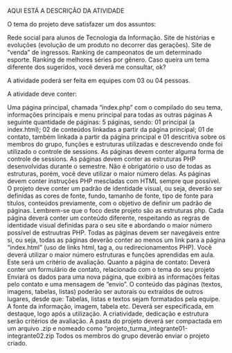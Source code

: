 AQUI ESTÁ A DESCRIÇÃO DA ATIVIDADE

O tema do projeto deve satisfazer um dos assuntos:

Rede social para alunos de Tecnologia da Informação.
Site de histórias e evoluções (evolução de um produto no decorrer das gerações).
Site de “venda” de ingressos.
Ranking de campeonatos de um determinado esporte.
Ranking de melhores séries por gênero.
Caso queira um tema diferente dos sugeridos, você deverá me consultar, ok?

A atividade poderá ser feita em equipes com 03 ou 04 pessoas.

A atividade deve conter:

Uma página principal, chamada “index.php” com o compilado do seu tema, informações principais e menu principal para todas as outras páginas
A seguinte quantidade de páginas:
5 páginas, sendo:
01 principal (a index.html);
02 de conteúdos linkadas a partir da página principal;
01 de contato, também linkada a partir da página principal e
01 descritiva sobre os membros do grupo, funções e estruturas utilizadas e descrevendo onde foi utilizado o controle de sessions.
As páginas devem conter alguma forma de controle de sessions.
As páginas devem conter as estruturas PHP desenvolvidas durante o semestre. Não é obrigatório o uso de todas as estruturas, porém, você deve utilizar o maior número delas.
As páginas devem conter instruções PHP mescladas com HTML sempre que possível.
O projeto deve conter um padrão de identidade visual, ou seja, deverão ser definidas as cores de fonte, fundo, tamanho de fonte, tipo de fonte para títulos, conteúdos previamente, com o objetivo de definir um padrão de páginas. Lembrem-se que o foco deste projeto são as estruturas php.
Cada página deverá conter um conteúdo diferente, respeitando as regras de identidade visual definidas para o seu site e abordando o maior número possível de estruutras PHP.
Todas as páginas devem ser navegáveis entre si, ou seja, todas as páginas deverão conter ao menos um link para a página “index.html” (uso de links html, tag a, ou redirecionamentos PHP).
Você deverá utilizar o maior número estruturas e funções aprendidas em aula. Este será um critério de avaliação.
Quanto a página de contato:
Deverá conter um formulário de contato, relacionado com o tema do seu projeto
Enviará os dados para uma nova página, que exibirá as informações feitas pelo contato e uma mensagem de “envio”.
O conteúdo das páginas (textos, imagens, tabelas, listas) poderão ser autorais ou extraídos de outros lugares, desde que:
Tabelas, listas e textos sejam formatados pela equipe.
A fonte da informação, imagem, tabela etc. Deverá ser especificada, em destaque, logo após a utilização.
A criatividade, dedicação e estrutura serão critérios de avaliação.
A pasta do projeto deverá ser compactada em um arquivo .zip e nomeado como “projeto_turma_integrante01-integrante02.zip
Todos os membros do grupo deverão enviar o projeto criado.